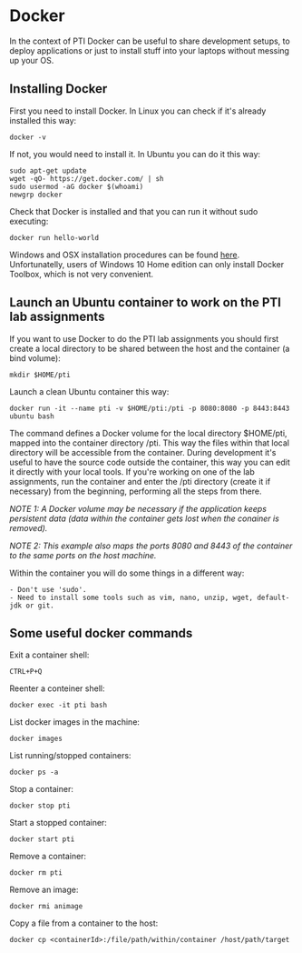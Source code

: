 # Docker

In the context of PTI Docker can be useful to share development setups, to deploy applications or just to install stuff into your laptops without messing up your OS.

## Installing Docker 

First you need to install Docker. In Linux you can check if it's already installed this way:

    docker -v

If not, you would need to install it. In Ubuntu you can do it this way:

    sudo apt-get update
    wget -qO- https://get.docker.com/ | sh
    sudo usermod -aG docker $(whoami)
    newgrp docker

Check that Docker is installed and that you can run it without sudo executing:

    docker run hello-world

Windows and OSX installation procedures can be found [here](https://docs.docker.com/install/). Unfortunatelly, users of Windows 10 Home edition can only install Docker Toolbox, which is not very convenient.

## Launch an Ubuntu container to work on the PTI lab assignments

If you want to use Docker to do the PTI lab assignments you should first create a local directory to be shared between the host and the container (a bind volume):   

	mkdir $HOME/pti

Launch a clean Ubuntu container this way:
 
	docker run -it --name pti -v $HOME/pti:/pti -p 8080:8080 -p 8443:8443 ubuntu bash

The command defines a Docker volume for the local directory $HOME/pti, mapped into the container directory /pti. This way the files within that local directory will be accessible from the container. During development it's useful to have the source code outside the container, this way you can edit it directly with your local tools. If you're working on one of the lab assignments, run the container and enter the /pti directory (create it if necessary) from the beginning, performing all the steps from there. 

*NOTE 1: A Docker volume may be necessary if the application keeps persistent data (data within the container gets lost when the conainer is removed).*

*NOTE 2: This example also maps the ports 8080 and 8443 of the container to the same ports on the host machine.*

Within the container you will do some things in a different way:

    - Don't use 'sudo'. 
    - Need to install some tools such as vim, nano, unzip, wget, default-jdk or git.

## Some useful docker commands

Exit a container shell:

    CTRL+P+Q

Reenter a conteiner shell:

    docker exec -it pti bash

List docker images in the machine:

    docker images

List running/stopped containers:

    docker ps -a

Stop a container:

    docker stop pti

Start a stopped container:

    docker start pti

Remove a container:

    docker rm pti

Remove an image:

    docker rmi animage

Copy a file from a container to the host:

    docker cp <containerId>:/file/path/within/container /host/path/target
















